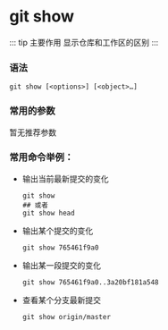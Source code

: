 # git show

::: tip 主要作用
显示仓库和工作区的区别
:::

### 语法

```git
git show [<options>] [<object>…​]
```

### 常用的参数

暂无推荐参数

### 常用命令举例：

- 输出当前最新提交的变化
  
  ```git
  git show
  ## 或者
  git show head
  ```

- 输出某个提交的变化
  
  ```git
  git show 765461f9a0
  ```

- 输出某一段提交的变化
  
  ```git
  git show 765461f9a0..3a20bf181a548
  ```

- 查看某个分支最新提交
  
  ```git
  git show origin/master
  ```
